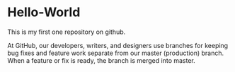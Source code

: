 # Hello-World
This is my first one repository on github.

At GitHub, our developers, writers, and designers use branches for keeping bug fixes and feature work separate from our master (production) branch. When a feature or fix is ready, the branch is merged into master.
